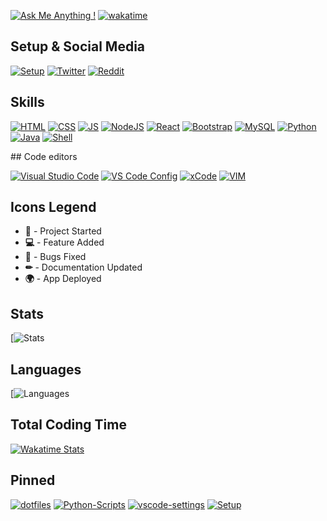[![Ask Me Anything !](https://img.shields.io/badge/Ask%20me-anything-1abc9c.svg)](https://GitHub.com/GabrielCrackPro/ama)
[![wakatime](https://wakatime.com/badge/user/00dfcd04-18fb-46f9-88a3-13a3b666b8f1.svg?style=flat-square)](https://wakatime.com/@00dfcd04-18fb-46f9-88a3-13a3b666b8f1)

## Setup & Social Media

[![Setup](https://img.shields.io/badge/Apple-MacBook_Pro_2020-999999?style=for-the-badge&logo=apple&logoColor=white)](https://github.com/GabrielCrackPro/Setup)
[![Twitter](https://img.shields.io/badge/@gabrielvr01-1da1f2?style=for-the-badge&labelColor=1da1f2&color=1da1f2&logo=twitter&logoColor=white&label=Follow)](http://twitter.com/gabrielvr001)
[![Reddit](https://img.shields.io/badge/Reddit-FF4500?style=for-the-badge&logo=reddit&logoColor=white)](http://reddit.com/gabrielvr01)

## Skills

[![HTML](https://img.shields.io/badge/HTML5-E34F26?style=for-the-badge&logo=html5&logoColor=white)](https://github.com/GabrielCrackPro?tab=repositories&q=&type=&language=html)
[![CSS](https://img.shields.io/badge/CSS3-1572B6?style=for-the-badge&logo=css3&logoColor=white)](https://github.com/GabrielCrackPro?tab=repositories&q=&type=&language=css)
[![JS](https://img.shields.io/badge/JavaScript-F7DF1E?style=for-the-badge&logo=javascript&logoColor=black)](https://github.com/GabrielCrackPro?tab=repositories&q=&type=&language=javascript)
[![NodeJS](https://img.shields.io/badge/Node.js-43853D?style=for-the-badge&logo=node.js&logoColor=white)](https://github.com/GabrielCrackPro?tab=repositories&q=&type=&language=javascript)
[![React](https://img.shields.io/badge/React-20232A?style=for-the-badge&logo=react&logoColor=61DAFB)](https://github.com/GabrielCrackPro?tab=repositories&q=&type=&language=javascript)
[![Bootstrap](https://img.shields.io/badge/Bootstrap-563D7C?style=for-the-badge&logo=bootstrap&logoColor=white)](https://github.com/GabrielCrackPro?tab=repositories&q=&type=&language=css)
[![MySQL](https://img.shields.io/badge/MySQL-00000F?style=for-the-badge&logo=mysql&logoColor=white)](https://github.com/GabrielCrackPro?tab=repositories&q=&type=&language=sql)
[![Python](https://img.shields.io/badge/Python-14354C?style=for-the-badge&logo=python&logoColor=white)](https://github.com/GabrielCrackPro?tab=repositories&q=&type=&language=python)
[![Java](https://img.shields.io/badge/Java-ED8B00?style=for-the-badge&logo=java&logoColor=white)](https://github.com/GabrielCrackPro?tab=repositories&q=&type=&language=java)
[![Shell](https://img.shields.io/badge/Shell_Script-121011?style=for-the-badge&logo=gnu-bash&logoColor=white)](https://github.com/GabrielCrackPro?tab=repositories&q=&type=&language=shell)

## Code editors

[![Visual Studio Code](https://img.shields.io/badge/Visual_Studio_Code-0078D4?style=for-the-badge&logo=visual%20studio%20code&logoColor=white)](http://visualstudio.com/download)
[![VS Code Config](https://img.shields.io/badge/VS%20Code%20Config-2B7BDB?style=for-the-badge&logo=editorconfig&logoColor=FFF)](https://github.com/GabrielCrackPro/vscode-settings)
[![xCode](https://img.shields.io/badge/Xcode-007ACC?style=for-the-badge&logo=Xcode&logoColor=white)](https://developer.apple.com/xcode)
[![VIM](https://img.shields.io/badge/VIM-%2311AB00.svg?&style=for-the-badge&logo=vim&logoColor=white)](https://www.vim.org)

## Icons Legend

- **🎉** - Project Started
- **💻** - Feature Added
- **🔧** - Bugs Fixed
- **✏** - Documentation Updated
- **🌍** - App Deployed

## Stats

[![ Stats](https://github-readme-stats.vercel.app/api?username=GabrielCrackPro&show_icons=true&theme=dark&custom_title=Stats)

## Languages

[![Languages ](https://github-readme-stats.vercel.app/api/top-langs/?username=GabrielCrackPro&theme=dark&layout=compact&custom_title=Languages)

## Total Coding Time

[![Wakatime Stats](https://github-readme-stats.vercel.app/api/wakatime?username=gabrielvr01&theme=dark&layout=compact&range=all_time&custom_title=Total%20Coding%20Time&hide=Other,Text,VimL,Git%20Config)](https://github.com/anuraghazra/github-readme-stats)

## Pinned

[![dotfiles](https://github-readme-stats.vercel.app/api/pin/?username=GabrielCrackPro&repo=dotfiles&theme=dark)](https://github.com/GabrielCrackPro/ddotfiles)
[![Python-Scripts](https://github-readme-stats.vercel.app/api/pin/?username=GabrielCrackPro&repo=python-scripts&theme=dark)](https://github.com/GabrielCrackPro/python-scripts)
[![vscode-settings](https://github-readme-stats.vercel.app/api/pin/?username=GabrielCrackPro&repo=vscode-settings&theme=dark)](https://github.com/GabrielCrackPro/vscode-settings)
[![Setup](https://github-readme-stats.vercel.app/api/pin/?username=GabrielCrackPro&repo=Setup&theme=dark)](https://github.com/GabrielCrackPro/Setup)
